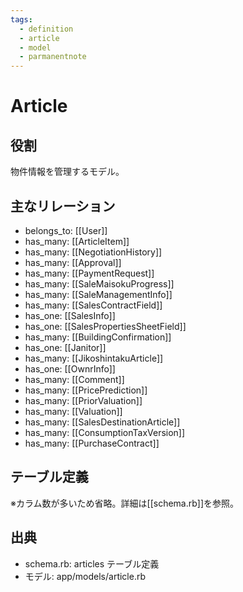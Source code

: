```yaml
---
tags:
  - definition
  - article
  - model
  - parmanentnote
---
```


# Article

## 役割
物件情報を管理するモデル。

## 主なリレーション
- belongs_to: [[User]]
- has_many: [[ArticleItem]]
- has_many: [[NegotiationHistory]]
- has_many: [[Approval]]
- has_many: [[PaymentRequest]]
- has_many: [[SaleMaisokuProgress]]
- has_many: [[SaleManagementInfo]]
- has_many: [[SalesContractField]]
- has_one: [[SalesInfo]]
- has_one: [[SalesPropertiesSheetField]]
- has_many: [[BuildingConfirmation]]
- has_one: [[Janitor]]
- has_many: [[JikoshintakuArticle]]
- has_one: [[OwnrInfo]]
- has_many: [[Comment]]
- has_many: [[PricePrediction]]
- has_many: [[PriorValuation]]
- has_many: [[Valuation]]
- has_many: [[SalesDestinationArticle]]
- has_many: [[ConsumptionTaxVersion]]
- has_many: [[PurchaseContract]]

## テーブル定義

※カラム数が多いため省略。詳細は[[schema.rb]]を参照。

## 出典
- schema.rb: articles テーブル定義
- モデル: app/models/article.rb 